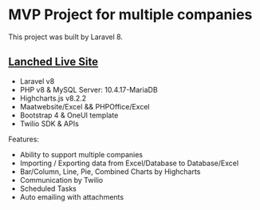 # MVP Project for multiple companies

This project was built by Laravel 8.

## [Lanched Live Site](http://dashboard.groundforcetrucking.com/)

- Laravel v8
- PHP v8 & MySQL Server: 10.4.17-MariaDB
- Highcharts.js v8.2.2
- Maatwebsite/Excel && PHPOffice/Excel
- Bootstrap 4 & OneUI template
- Twilio SDK & APIs

Features:
- Ability to support multiple companies
- Importing / Exporting data from Excel/Database to Database/Excel
- Bar/Column, Line, Pie, Combined Charts by Highcharts
- Communication by Twilio
- Scheduled Tasks
- Auto emailing with attachments